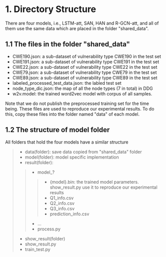 # 1. Directory Structure
There are four models, i.e., LSTM-att, SAN, HAN and R-GCN-att, and all of them use the same data which are placed in the folder "shared_data".
## 1.1 The files in the folder "shared_data"
   * CWE190.json: a sub-dataset of vulnerability type CWE190 in the test set
   * CWE191.json: a sub-dataset of vulnerability type CWE191 in the test set
   * CWE22.json: a sub-dataset of vulnerability type CWE22 in the test set
   * CWE79.json: a sub-dataset of vulnerability type CWE79 in the test set
   * CWE89.json: a sub-dataset of vulnerability type CWE89 in the test set
   * labeled_processed_test_data.json: the labled test set
   * node_type_dic.json: the map of all the node types (7 in total) in DDG
   * w2v.model: the trained word2vec model with corpus of all samples.
   
   Note that we do not publish the preprocessed training set for the time being. These files are used to reproduce our experimental results. To do this, 
   copy these files into the folder named "data" of each model.
## 1.2 The structure of model folder
   All folders that hold the four models have a similar structure
   >* data(folder): save data copied from "shared_data" folder
   >* model(folder): model specific implementation
   >* result(folder):
   >>* model_?
   >>>* {model}.bin: the trained model parameters. show_result.py use it to reproduce our experimental results
   >>>* Q1_info.csv
   >>>* Q2_info.csv
   >>>* Q3_info.csv
   >>>* prediction_info.csv
   >>* ...
   >>* process.py
   >* show_result(folder)
   >* show_result.py
   >* train_test.py
